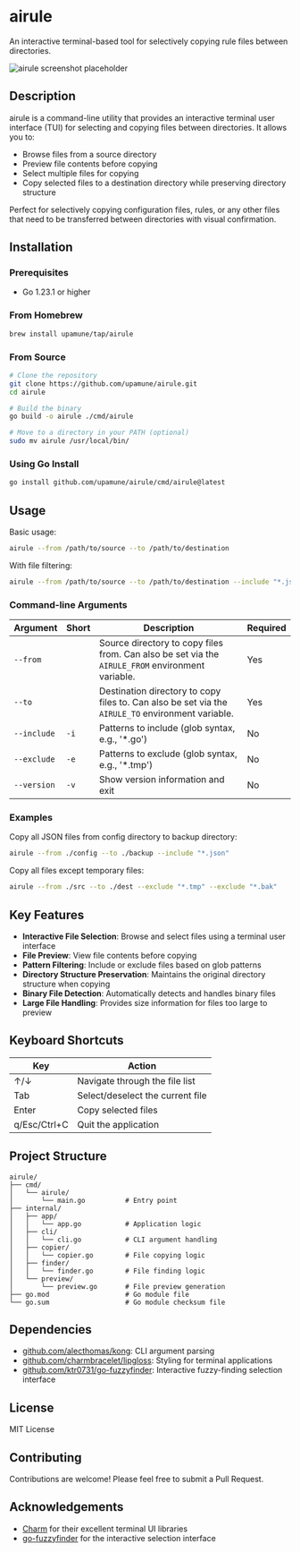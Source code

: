 # airule

An interactive terminal-based tool for selectively copying rule files between directories.

![airule screenshot placeholder](https://via.placeholder.com/800x400?text=airule+Screenshot)

## Description

airule is a command-line utility that provides an interactive terminal user interface (TUI) for selecting and copying files between directories. It allows you to:

- Browse files from a source directory
- Preview file contents before copying
- Select multiple files for copying
- Copy selected files to a destination directory while preserving directory structure

Perfect for selectively copying configuration files, rules, or any other files that need to be transferred between directories with visual confirmation.

## Installation

### Prerequisites

- Go 1.23.1 or higher

### From Homebrew

```bash
brew install upamune/tap/airule
```

### From Source

```bash
# Clone the repository
git clone https://github.com/upamune/airule.git
cd airule

# Build the binary
go build -o airule ./cmd/airule

# Move to a directory in your PATH (optional)
sudo mv airule /usr/local/bin/
```

### Using Go Install

```bash
go install github.com/upamune/airule/cmd/airule@latest
```

## Usage

Basic usage:

```bash
airule --from /path/to/source --to /path/to/destination
```

With file filtering:

```bash
airule --from /path/to/source --to /path/to/destination --include "*.json" --exclude "*.tmp"
```

### Command-line Arguments

| Argument | Short | Description | Required |
|----------|-------|-------------|----------|
| `--from` | | Source directory to copy files from. Can also be set via the `AIRULE_FROM` environment variable. | Yes |
| `--to` | | Destination directory to copy files to. Can also be set via the `AIRULE_TO` environment variable. | Yes |
| `--include` | `-i` | Patterns to include (glob syntax, e.g., '*.go') | No |
| `--exclude` | `-e` | Patterns to exclude (glob syntax, e.g., '*.tmp') | No |
| `--version` | `-v` | Show version information and exit | No |

### Examples

Copy all JSON files from config directory to backup directory:

```bash
airule --from ./config --to ./backup --include "*.json"
```

Copy all files except temporary files:

```bash
airule --from ./src --to ./dest --exclude "*.tmp" --exclude "*.bak"
```

## Key Features

- **Interactive File Selection**: Browse and select files using a terminal user interface
- **File Preview**: View file contents before copying
- **Pattern Filtering**: Include or exclude files based on glob patterns
- **Directory Structure Preservation**: Maintains the original directory structure when copying
- **Binary File Detection**: Automatically detects and handles binary files
- **Large File Handling**: Provides size information for files too large to preview

## Keyboard Shortcuts

| Key | Action |
|-----|--------|
| ↑/↓ | Navigate through the file list |
| Tab | Select/deselect the current file |
| Enter | Copy selected files |
| q/Esc/Ctrl+C | Quit the application |

## Project Structure

```
airule/
├── cmd/
│   └── airule/
│       └── main.go          # Entry point
├── internal/
│   ├── app/
│   │   └── app.go           # Application logic
│   ├── cli/
│   │   └── cli.go           # CLI argument handling
│   ├── copier/
│   │   └── copier.go        # File copying logic
│   ├── finder/
│   │   └── finder.go        # File finding logic
│   └── preview/
│       └── preview.go       # File preview generation
├── go.mod                   # Go module file
└── go.sum                   # Go module checksum file
```

## Dependencies

- [github.com/alecthomas/kong](https://github.com/alecthomas/kong): CLI argument parsing
- [github.com/charmbracelet/lipgloss](https://github.com/charmbracelet/lipgloss): Styling for terminal applications
- [github.com/ktr0731/go-fuzzyfinder](https://github.com/ktr0731/go-fuzzyfinder): Interactive fuzzy-finding selection interface

## License

MIT License

## Contributing

Contributions are welcome! Please feel free to submit a Pull Request.

## Acknowledgements

- [Charm](https://charm.sh/) for their excellent terminal UI libraries
- [go-fuzzyfinder](https://github.com/ktr0731/go-fuzzyfinder) for the interactive selection interface
